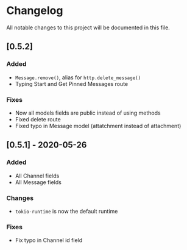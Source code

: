 # Changelog
All notable changes to this project will be documented in this file.

## [0.5.2]
### Added
- `Message.remove()`, alias for `http.delete_message()`
- Typing Start and Get Pinned Messages route

### Fixes
- Now all models fields are public instead of using methods
- Fixed delete route
- Fixed typo in Message model (attatchment instead of attachment)

## [0.5.1] - 2020-05-26
### Added
- All Channel fields
- All Message fields

### Changes
- `tokio-runtime` is now the default runtime

### Fixes
- Fix typo in Channel id field